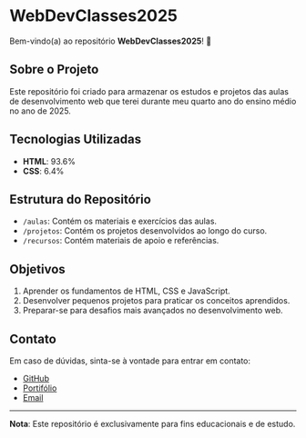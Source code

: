 # WebDevClasses2025

Bem-vindo(a) ao repositório **WebDevClasses2025**! 🚀

## Sobre o Projeto

Este repositório foi criado para armazenar os estudos e projetos das aulas de desenvolvimento web que terei durante meu quarto ano do ensino médio no ano de 2025.

## Tecnologias Utilizadas

- **HTML**: 93.6%
- **CSS**: 6.4%

## Estrutura do Repositório

- `/aulas`: Contém os materiais e exercícios das aulas.
- `/projetos`: Contém os projetos desenvolvidos ao longo do curso.
- `/recursos`: Contém materiais de apoio e referências.

## Objetivos

1. Aprender os fundamentos de HTML, CSS e JavaScript.
2. Desenvolver pequenos projetos para praticar os conceitos aprendidos.
3. Preparar-se para desafios mais avançados no desenvolvimento web.

## Contato

Em caso de dúvidas, sinta-se à vontade para entrar em contato:

- [GitHub](https://github.com/LuisAbrantes)
- [Portifólio](https://luisabrantes.github.io/luis.hsa/)
- [Email](mailto:luis.hsa@gmail.com)

---

**Nota**: Este repositório é exclusivamente para fins educacionais e de estudo.
